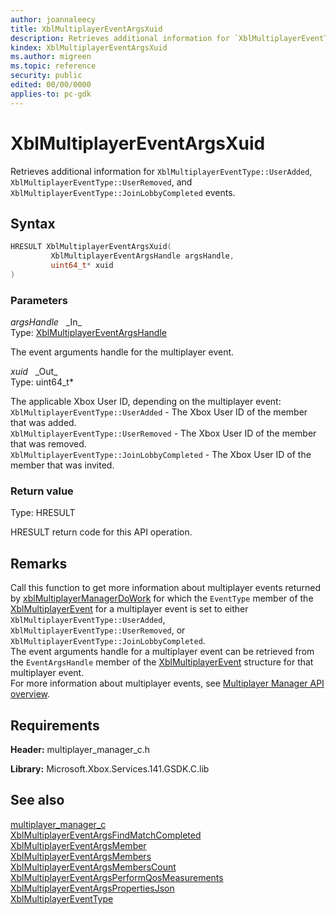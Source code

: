 ```yaml
---
author: joannaleecy
title: XblMultiplayerEventArgsXuid
description: Retrieves additional information for `XblMultiplayerEventType::UserAdded`, `XblMultiplayerEventType::UserRemoved`, and `XblMultiplayerEventType::JoinLobbyCompleted` events.
kindex: XblMultiplayerEventArgsXuid
ms.author: migreen
ms.topic: reference
security: public
edited: 00/00/0000
applies-to: pc-gdk
---
```


# XblMultiplayerEventArgsXuid  

Retrieves additional information for `XblMultiplayerEventType::UserAdded`, `XblMultiplayerEventType::UserRemoved`, and `XblMultiplayerEventType::JoinLobbyCompleted` events.  

## Syntax  
  
```cpp
HRESULT XblMultiplayerEventArgsXuid(  
         XblMultiplayerEventArgsHandle argsHandle,  
         uint64_t* xuid  
)  
```  
  
### Parameters  
  
*argsHandle* &nbsp;&nbsp;\_In\_  
Type: [XblMultiplayerEventArgsHandle](../handles/xblmultiplayereventargshandle.md)  
  
The event arguments handle for the multiplayer event.  
  
*xuid* &nbsp;&nbsp;\_Out\_  
Type: uint64_t*  
  
The applicable Xbox User ID, depending on the multiplayer event: <br />`XblMultiplayerEventType::UserAdded` - The Xbox User ID of the member that was added.  <br />`XblMultiplayerEventType::UserRemoved` - The Xbox User ID of the member that was removed.  <br />`XblMultiplayerEventType::JoinLobbyCompleted` - The Xbox User ID of the member that was invited.  
  
  
### Return value  
Type: HRESULT
  
HRESULT return code for this API operation.
  
## Remarks  
  
Call this function to get more information about multiplayer events returned by [xblMultiplayerManagerDoWork](xblmultiplayermanagerdowork.md) for which the `EventType` member of the [XblMultiplayerEvent](../structs/xblmultiplayerevent.md) for a multiplayer event is set to either `XblMultiplayerEventType::UserAdded`, `XblMultiplayerEventType::UserRemoved`, or `XblMultiplayerEventType::JoinLobbyCompleted`. <br />The event arguments handle for a multiplayer event can be retrieved from the `EventArgsHandle` member of the [XblMultiplayerEvent](../structs/xblmultiplayerevent.md) structure for that multiplayer event.  <br />For more information about multiplayer events, see [Multiplayer Manager API overview](../../../../../live/features/multiplayer/mpm/concepts/live-multiplayer-manager-api-overview.md).
  
## Requirements  
  
**Header:** multiplayer_manager_c.h
  
**Library:** Microsoft.Xbox.Services.141.GSDK.C.lib
  
## See also  
[multiplayer_manager_c](../multiplayer_manager_c_members.md)  
[XblMultiplayerEventArgsFindMatchCompleted](xblmultiplayereventargsfindmatchcompleted.md)  
[XblMultiplayerEventArgsMember](xblmultiplayereventargsmember.md)  
[XblMultiplayerEventArgsMembers](xblmultiplayereventargsmembers.md)  
[XblMultiplayerEventArgsMembersCount](xblmultiplayereventargsmemberscount.md)  
[XblMultiplayerEventArgsPerformQosMeasurements](xblmultiplayereventargsperformqosmeasurements.md)  
[XblMultiplayerEventArgsPropertiesJson](xblmultiplayereventargspropertiesjson.md)  
[XblMultiplayerEventType](../enums/xblmultiplayereventtype.md)
  
  